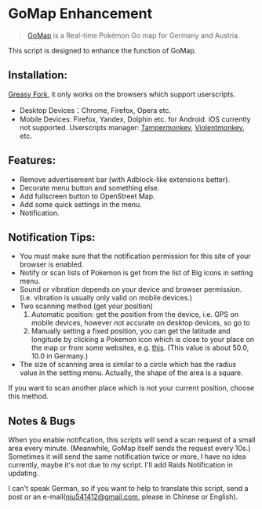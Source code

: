 # GoMap Enhancement

> [GoMap](https://gomap.eu) is a Real-time Pokémon Go map for Germany and Austria.

This script is designed to enhance the function of GoMap.
## Installation:
[Greasy Fork](https://greasyfork.org/scripts/33147), it only works on the browsers which support userscripts.
- Desktop Devices：Chrome, Firefox, Opera etc. 
- Mobile Devices: Firefox, Yandex, Dolphin etc. for Android. iOS currently not supported.
Userscripts manager: [Tampermonkey](http://tampermonkey.net/), [Violentmonkey](https://violentmonkey.github.io/), etc.


## Features:

- Remove advertisement bar (with Adblock-like extensions better).
- Decorate menu button and something else.
- Add fullscreen button to OpenStreet Map.
- Add some quick settings in the menu.
- Notification.

## Notification Tips:

- You must make sure that the notification permission for this site of your browser is enabled.
- Notify or scan lists of Pokemon is get from the list of Big icons in setting menu.
- Sound or vibration depends on your device and browser permission. (i.e.  vibration is usually only valid on mobile devices.)
- Two scanning method (get your position)
  1. Automatic position: get the position from the device, i.e. GPS on mobile devices,  however not accurate on desktop devices, so go to 
  2. Manually setting a fixed position, you can get the latitude and longitude by clicking a Pokemon icon which is close to your place on the map or from some websites, e.g. [this](https://www.gps-coordinates.org/). 
(This value is about 50.0, 10.0 in Germany.) 
- The size of scanning area is similar to a circle which has the radius value in the setting menu. Actually, the shape of the area is a square.

If you want to scan another place which is not your current position,  choose this method.

## Notes & Bugs

When you enable notification, this scripts will send a scan request of a small area every minute. (Meanwhile, GoMap itself sends the request every 10s.) Sometimes it will send the same notification twice or more, I have no idea currently, maybe it's not due to my script.
I'll add Raids Notification in updating.

I can't speak German,  so if you want to help to translate this script, send a post or an e-mail(niu541412@gmail.com, please in Chinese or English).
